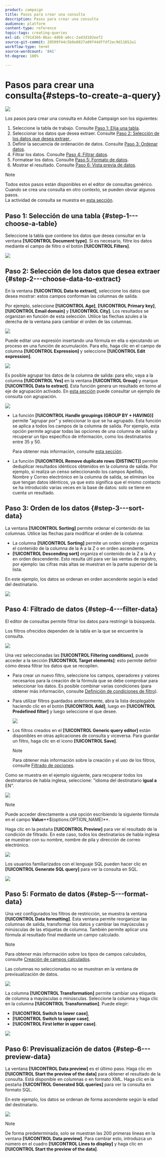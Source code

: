 ```yaml
---
product: campaign
title: Pasos para crear una consulta
description: Pasos para crear una consulta
audience: platform
content-type: reference
topic-tags: creating-queries
exl-id: cf914366-8bac-4d68-a0cc-2a43d102eef2
source-git-commit: 20509f44c5b8e0827a09f44dffdf2ec9d11652a1
workflow-type: tm+mt
source-wordcount: '841'
ht-degree: 100%

---
```


# Pasos para crear una consulta{#steps-to-create-a-query}

![](../../assets/common.svg)

Los pasos para crear una consulta en Adobe Campaign son los siguientes:

1. Seleccione la tabla de trabajo. Consulte [Paso 1: Elija una tabla](#step-1---choose-a-table).
1. Seleccionar los datos que desea extraer. Consulte [Paso 2: Selección de los datos que desea extraer ](#step-2---choose-data-to-extract).
1. Definir la secuencia de ordenación de datos. Consulte [Paso 3: Ordenar datos](#step-3---sort-data).
1. Filtrar los datos. Consulte [Paso 4: Filtrar datos](#step-4---filter-data).
1. Formatear los datos. Consulte [Paso 5: Formato de datos](#step-5---format-data).
1. Mostrar el resultado. Consulte [Paso 6: Vista previa de datos](#step-6---preview-data).

>[!NOTE]
>
>Todos estos pasos están disponibles en el editor de consultas genérico. Cuando se crea una consulta en otro contexto, se pueden obviar algunos pasos.\
>La actividad de consulta se muestra en [esta sección](../../workflow/using/query.md).

## Paso 1: Selección de una tabla {#step-1---choose-a-table}

Seleccione la tabla que contiene los datos que desea consultar en la ventana **[!UICONTROL Document type]**. Si es necesario, filtre los datos mediante el campo de filtro o el botón **[!UICONTROL Filters]**.

![](assets/query_editor_nveau_21.png)

## Paso 2: Selección de los datos que desea extraer {#step-2---choose-data-to-extract}

En la ventana **[!UICONTROL Data to extract]**, seleccione los datos que desea mostrar: estos campos conforman las columnas de salida.

Por ejemplo, seleccione **[!UICONTROL Age]**, **[!UICONTROL Primary key]**, **[!UICONTROL Email domain]** y **[!UICONTROL City]**. Los resultados se organizan en función de esta selección. Utilice las flechas azules a la derecha de la ventana para cambiar el orden de las columnas.

![](assets/query_editor_nveau_01.png)

Puede editar una expresión insertando una fórmula en ella o ejecutando un proceso en una función de acumulación. Para ello, haga clic en el campo de columna **[!UICONTROL Expression]** y seleccione **[!UICONTROL Edit expression]**.

![](assets/query_editor_nveau_97.png)

Es posible agrupar los datos de la columna de salida: para ello, vaya a la columna **[!UICONTROL Yes]** en la ventana **[!UICONTROL Group]** y marque **[!UICONTROL Data to extract]**. Esta función genera un resultado en torno al eje de agrupación activado. En [esta sección](../../workflow/using/querying-delivery-information.md) puede consultar un ejemplo de consulta con agrupación.

![](assets/query_editor_nveau_56.png)

* La función **[!UICONTROL Handle groupings (GROUP BY + HAVING)]** permite &quot;agrupar por&quot; y seleccionar lo que se ha agrupado. Esta función se aplica a todos los campos de la columna de salida. Por ejemplo, esta opción permite agrupar todas las opciones de una columna de salida y recuperar un tipo específico de información, como los destinatarios entre 35 y 50.

   Para obtener más información, consulte [esta sección](../../workflow/using/querying-using-grouping-management.md).

* La función **[!UICONTROL Remove duplicate rows (DISTINCT)]** permite deduplicar resultados idénticos obtenidos en la columna de salida. Por ejemplo, si realiza un censo seleccionando los campos Apellido, Nombre y Correo electrónico en la columna de salida, se eliminan los que tengan datos idénticos, ya que esto significa que el mismo contacto se ha introducido varias veces en la base de datos: solo se tiene en cuenta un resultado.

## Paso 3: Orden de los datos {#step-3---sort-data}

La ventana **[!UICONTROL Sorting]** permite ordenar el contenido de las columnas. Utilice las flechas para modificar el orden de la columna:

* La columna **[!UICONTROL Sorting]** permite un orden simple y organiza el contenido de la columna de la A a la Z o en orden ascendente.
* **[!UICONTROL Descending sort]** organiza el contenido de la Z a la A y en orden descendente. Esto resulta útil para ver las ventas de registro, por ejemplo: las cifras más altas se muestran en la parte superior de la lista.

En este ejemplo, los datos se ordenan en orden ascendente según la edad del destinatario.

![](assets/query_editor_nveau_57.png)

## Paso 4: Filtrado de datos {#step-4---filter-data}

El editor de consultas permite filtrar los datos para restringir la búsqueda.

Los filtros ofrecidos dependen de la tabla en la que se encuentre la consulta.

![](assets/query_editor_nveau_09.png)

Una vez seleccionadas las **[!UICONTROL Filtering conditions]**, puede acceder a la sección **[!UICONTROL Target elements]**: esto permite definir cómo desea filtrar los datos que se recopilen.

* Para crear un nuevo filtro, seleccione los campos, operadores y valores necesarios para la creación de la fórmula que se debe comprobar para seleccionar los datos. Es posible combinar varias condiciones (para obtener más información, consulte [Definición de condiciones de filtro](../../platform/using/defining-filter-conditions.md)).
* Para utilizar filtros guardados anteriormente, abra la lista desplegable haciendo clic en el botón **[!UICONTROL Add]**, luego en **[!UICONTROL Predefined filter]** y luego seleccione el que desee.

   ![](assets/query_editor_15.png)

* Los filtros creados en el **[!UICONTROL Generic query editor]** están disponibles en otras aplicaciones de consulta y viceversa. Para guardar un filtro, haga clic en el icono **[!UICONTROL Save]**.

   >[!NOTE]
   >
   >Para obtener más información sobre la creación y el uso de los filtros, consulte [Filtrado de opciones](../../platform/using/filtering-options.md).

Como se muestra en el ejemplo siguiente, para recuperar todos los destinatarios de habla inglesa, seleccione: &quot;idioma del destinatario **igual a** EN&quot;.

![](assets/query_editor_nveau_89.png)

>[!NOTE]
>
>Puede acceder directamente a una opción escribiendo la siguiente fórmula en el campo **Value****$(options:OPTION_NAME)**.

Haga clic en la pestaña **[!UICONTROL Preview]** para ver el resultado de la condición de filtrado. En este caso, todos los destinatarios de habla inglesa se muestran con su nombre, nombre de pila y dirección de correo electrónico.

![](assets/query_editor_nveau_98.png)

Los usuarios familiarizados con el lenguaje SQL pueden hacer clic en **[!UICONTROL Generate SQL query]** para ver la consulta en SQL.

![](assets/query_editor_nveau_99.png)

## Paso 5: Formato de datos {#step-5---format-data}

Una vez configurados los filtros de restricción, se muestra la ventana **[!UICONTROL Data formatting]**. Esta ventana permite reorganizar las columnas de salida, transformar los datos y cambiar las mayúsculas y minúsculas de las etiquetas de columna. También permite aplicar una fórmula al resultado final mediante un campo calculado.

>[!NOTE]
>
>Para obtener más información sobre los tipos de campos calculados, consulte [Creación de campos calculados](../../platform/using/defining-filter-conditions.md#creating-calculated-fields).

Las columnas no seleccionadas no se muestran en la ventana de previsualización de datos.

![](assets/query_editor_nveau_10.png)

La columna **[!UICONTROL Transformation]** permite cambiar una etiqueta de columna a mayúsculas o minúsculas. Seleccione la columna y haga clic en la columna **[!UICONTROL Transformation]**. Puede elegir:

* **[!UICONTROL Switch to lower case]**,
* **[!UICONTROL Switch to upper case]**,
* **[!UICONTROL First letter in upper case]**.

![](assets/query_editor_nveau_42.png)

## Paso 6: Previsualización de datos {#step-6---preview-data}

La ventana **[!UICONTROL Data preview]** es el último paso. Haga clic en **[!UICONTROL Start the preview of the data]** para obtener el resultado de la consulta. Está disponible en columnas o en formato XML. Haga clic en la pestaña **[!UICONTROL Generated SQL queries]** para ver la consulta en formato SQL.

En este ejemplo, los datos se ordenan de forma ascendente según la edad del destinatario.

![](assets/query_editor_nveau_11.png)

>[!NOTE]
>
>De forma predeterminada, solo se muestran las 200 primeras líneas en la ventana **[!UICONTROL Data preview]**. Para cambiar esto, introduzca un número en el cuadro **[!UICONTROL Lines to display]** y haga clic en **[!UICONTROL Start the preview of the data]**.
